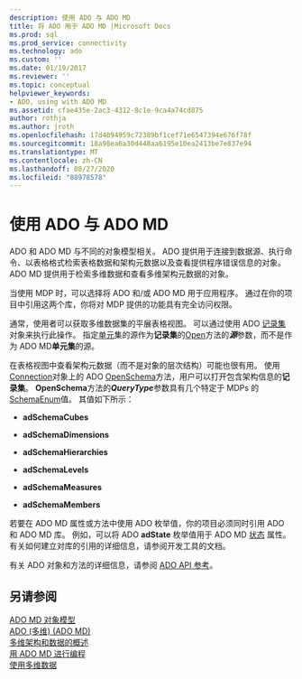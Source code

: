 ```yaml
---
description: 使用 ADO 与 ADO MD
title: 将 ADO 用于 ADO MD |Microsoft Docs
ms.prod: sql
ms.prod_service: connectivity
ms.technology: ado
ms.custom: ''
ms.date: 01/19/2017
ms.reviewer: ''
ms.topic: conceptual
helpviewer_keywords:
- ADO, using with ADO MD
ms.assetid: cfae435e-2ac3-4312-8c1e-9ca4a74cd875
author: rothja
ms.author: jroth
ms.openlocfilehash: 17d4094959c72389bf1cef71e6547394e676f78f
ms.sourcegitcommit: 18a98ea6a30d448aa6195e10ea2413be7e837e94
ms.translationtype: MT
ms.contentlocale: zh-CN
ms.lasthandoff: 08/27/2020
ms.locfileid: "88978578"
---
```

# <a name="using-ado-with-ado-md"></a>使用 ADO 与 ADO MD
ADO 和 ADO MD 与不同的对象模型相关。 ADO 提供用于连接到数据源、执行命令、以表格格式检索表格数据和架构元数据以及查看提供程序错误信息的对象。 ADO MD 提供用于检索多维数据和查看多维架构元数据的对象。  
  
 当使用 MDP 时，可以选择将 ADO 和/或 ADO MD 用于应用程序。 通过在你的项目中引用这两个库，你将对 MDP 提供的功能具有完全访问权限。  
  
 通常，使用者可以获取多维数据集的平展表格视图。 可以通过使用 ADO [记录集](../../reference/ado-api/recordset-object-ado.md) 对象来执行此操作。 指定[单元](../../reference/ado-md-api/cellset-object-ado-md.md)集的源作为**记录集**的[Open](../../reference/ado-api/open-method-ado-recordset.md)方法的***源***参数，而不是作为 ADO MD**单元集**的源。  
  
 在表格视图中查看架构元数据（而不是对象的层次结构）可能也很有用。 使用[Connection](../../reference/ado-api/connection-object-ado.md)对象上的 ADO [OpenSchema](../../reference/ado-api/openschema-method.md)方法，用户可以打开包含架构信息的**记录集**。 **OpenSchema**方法的***QueryType***参数具有几个特定于 MDPs 的[SchemaEnum](../../reference/ado-api/schemaenum.md)值。 其值如下所示：  
  
-   **adSchemaCubes**  
  
-   **adSchemaDimensions**  
  
-   **adSchemaHierarchies**  
  
-   **adSchemaLevels**  
  
-   **adSchemaMeasures**  
  
-   **adSchemaMembers**  
  
 若要在 ADO MD 属性或方法中使用 ADO 枚举值，你的项目必须同时引用 ADO 和 ADO MD 库。 例如，可以将 ADO **adState** 枚举值用于 ADO MD [状态](../../reference/ado-md-api/state-property-ado-md.md) 属性。 有关如何建立对库的引用的详细信息，请参阅开发工具的文档。  
  
 有关 ADO 对象和方法的详细信息，请参阅 [ADO API 参考](../../reference/ado-api/ado-api-reference.md)。  
  
## <a name="see-also"></a>另请参阅  
 [ADO MD 对象模型](../../reference/ado-md-api/ado-md-object-model.md)   
 [ADO (多维)  (ADO MD) ](./ado-multidimensional-ado-md.md)   
 [多维架构和数据的概述](./overview-of-multidimensional-schemas-and-data.md)   
 [用 ADO MD 进行编程](./programming-with-ado-md.md)   
 [使用多维数据](./working-with-multidimensional-data.md)